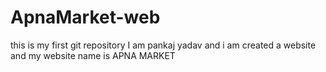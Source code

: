 # ApnaMarket-web
this is my first git repository
I am pankaj yadav and i am created a website and my website name is APNA MARKET
